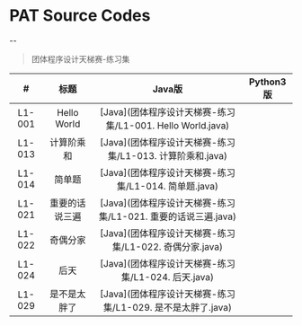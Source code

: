 # PAT Source Codes

--

> 团体程序设计天梯赛-练习集

|#|标题|Java版|Python3版|
|:-:|:-:|:-:|:-:|
|L1-001|Hello World|[Java](团体程序设计天梯赛-练习集/L1-001. Hello World.java)||
|L1-013|计算阶乘和|[Java](团体程序设计天梯赛-练习集/L1-013. 计算阶乘和.java)||
|L1-014|简单题|[Java](团体程序设计天梯赛-练习集/L1-014. 简单题.java)||
|L1-021|重要的话说三遍|[Java](团体程序设计天梯赛-练习集/L1-021. 重要的话说三遍.java)||
|L1-022|奇偶分家|[Java](团体程序设计天梯赛-练习集/L1-022. 奇偶分家.java)||
|L1-024|后天|[Java](团体程序设计天梯赛-练习集/L1-024. 后天.java)||
|L1-029|是不是太胖了|[Java](团体程序设计天梯赛-练习集/L1-029. 是不是太胖了.java)||